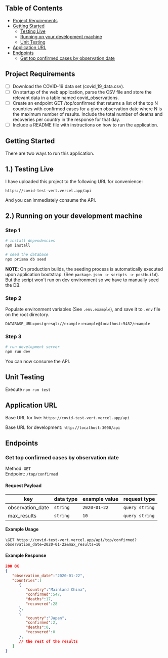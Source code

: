 ## Table of Contents
* [Project Requirements](#project-requirements)
* [Getting Started](#getting-started)
  * [Testing Live](#1-testing-live)
  * [Running on your development machine](#2-running-on-your-development-machine)
  * [Unit Testing](#unit-testing)
* [Application URL](#application-url)
* [Endpoints](#endpoints)
  * [Get top confirmed cases by observation date](#get-top-confirmed-cases-by-observation-date)

## Project Requirements
- [ ] Download the COVID-19 data set (covid_19_data.csv). 
- [ ] On startup of the web application, parse the CSV file and store the relevant data in a table named covid_observations.
- [ ] Create an endpoint GET /top/confirmed that returns a list of the top N countries with confirmed cases for a given observation date where N is the maximum number of results. Include the total number of deaths and recoveries per country in the response for that day.
- [ ] Include a README file with instructions on how to run the application.

## Getting Started

There are two ways to run this application. 

## 1.) Testing Live

I have uploaded this project to the following URL for convenience: 

`https://covid-test-vert.vercel.app/api`

And you can immediately consume the API.

## 2.) Running on your development machine

### Step 1
```bash
# install dependencies
npm install

# seed the database
npx prisma db seed
```

**NOTE**: On production builds, the seeding process is automatically executed upon application bootstrap. (See `package.json -> scripts -> postbuild`). But the script won't run on dev environment so we have to manually seed the DB.

### Step 2
Populate environment variables (See `.env.example`), and save it to `.env` file on the root directory.

```env
DATABASE_URL=postgresql://example:example@localhost:5432/example
```
### Step 3
```bash
# run development server
npm run dev
```
You can now consume the API.


## Unit Testing
Execute `npm run test`

## Application URL

Base URL for live: `https://covid-test-vert.vercel.app/api`

Base URL for development: `http://localhost:3000/api`

## Endpoints
### Get top confirmed cases by observation date
Method: `GET`  
Endpoint: `/top/confirmed`  

#### Request Payload
| key | data type | example value | request type |
| --- | ----- | --------- | ------------ |
| observation_date | `string` | `2020-01-22` | `query string`|
| max_results | `string` | `10` | `query string`|

#### Example Usage

`\GET https://covid-test-vert.vercel.app/api/top/confirmed?observation_date=2020-01-22&max_results=10`

#### Example Response
```json
200 OK
{
   "observation_date":"2020-01-22",
   "countries":[
      {
         "country":"Mainland China",
         "confirmed":547,
         "deaths":17,
         "recovered":28
      },
      {
         "country":"Japan",
         "confirmed":2,
         "deaths":0,
         "recovered":0
      },
      // the rest of the results
   ]
}
```